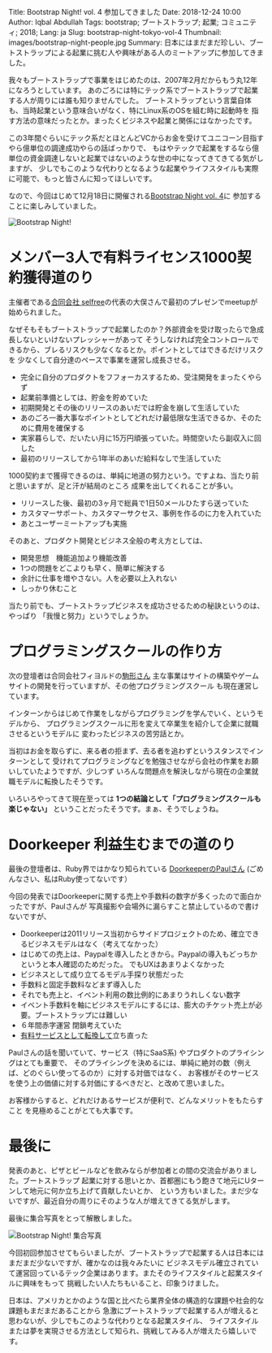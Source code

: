 Title: Bootstrap Night! vol. 4 参加してきました
Date: 2018-12-24 10:00
Author: Iqbal Abdullah
Tags: bootstrap; ブートストラップ; 起業; コミュニティ; 2018;
Lang: ja
Slug: bootstrap-night-tokyo-vol-4
Thumbnail: images/bootstrap-night-people.jpg
Summary: 日本にはまだまだ珍しい、ブートストラップによる起業に挑む人や興味がある人のミートアップに参加してきました。

我々もブートストラップで事業をはじめたのは、2007年2月だからもう丸12年になろうとしています。
あのごろには特にテック系でブートストラップで起業する人が周りには誰も知りませんでした。
ブートストラップという言葉自体も、当時起業という意味合いがなく、特にLinux系のOSを組む時に起動時を
指す方法の意味だったとか。まったくビジネスや起業と関係にはなかったです。

この3年間ぐらいにテック系だとほとんどVCからお金を受けてユニコーン目指すやら億単位の調達成功やらの話ばっかりで、
もはやテックで起業をするなら億単位の資金調達しないと起業ではないのような世の中になってきてきてる気がしますが、
少しでもこのような代わりとなるような起業やライフスタイルも実際に可能で、もっと皆さんに知ってほしいです。

なので、今回はじめて12月18日に開催される[Bootstrap Night vol. 4](https://selfree.connpass.com/event/109628/)に
参加することに楽しみしていました。

![Bootstrap Night!]({filename}/images/bootstrap-night-20181222.jpg)

# メンバー3人で有料ライセンス1000契約獲得道のり

主催者である[合同会社
selfree](https://www.selfree.co.jp/about)の代表の大俣さんで最初のプレゼンでmeetupが始められました。

なぜそもそもブートストラップで起業したのか？外部資金を受け取ったらで急成長しないといけないプレッシャーがあって
そうしなければ完全コントロールできるから、ブレるリスクも少なくなるとか。ポイントとしてはできるだけリスクを
少なくして自分達のペースで事業を運営し成長させる。

- 完全に自分のプロダクトをフフォーカスするため、受注開発をまったくやらず
- 起業前準備としては、貯金を貯めていた
- 初期開発とその後のリリースのあいだでは貯金を崩して生活していた
- あのごろ一番大事なポイントとしてどれだけ最低限な生活できるか、そのために費用を確保する
- 実家暮らしで、だいたい月に15万円頑張っていた。時間空いたら副収入に回した
- 最初のリリースしてから1年半のあいだ給料なしで生活していた

1000契約まで獲得できるのは、単純に地道の努力という。ですよね、当たり前と思いますが、足と汗が結局のところ
成果を出してくれることが多い。

- リリースした後、最初の3ヶ月で総員で1日50メールひたすら送っていた
- カスタマーサポート、カスタマーサクセス、事例を作るのに力を入れていた
- あとユーザーミートアップも実施

そのあと、プロダクト開発とビジネス全般の考え方としては、

- 開発思想　機能追加より機能改善
- 1つの問題をどこよりも早く、簡単に解決する
- 余計に仕事を増やさない。人を必要以上入れない
- しっかり休むこと

当たり前でも、ブートストラップビジネスを成功させるための秘訣というのは、やっぱり
「我慢と努力」というでしょうか。

# プログラミングスクールの作り方

次の登壇者は合同会社フィヨルドの[駒形さん](http://docs.komagata.org/5583)
主な事業はサイトの構築やゲームサイトの開発を行っていますが、その他プログラミングスクール
も現在運営しています。

インターンからはじめて作業をしながらプログラミングを学んでいく、というモデルから、
プログラミングスクールに形を変えて卒業生を紹介して企業に就職させるというモデルに
変わったビジネスの苦労話とか。

当初はお金を取らずに、来る者の拒まず、去る者を追わずというスタンスでインターンとして
受けれてプログラミングなどを勉強させながら会社の作業をお願いしていたようですが、少しつず
いろんな問題点を解決しながら現在の企業就職モデルに転換したそうです。

いろいろやってきて現在至っては **1つの結論として「プログラミングスクールも楽じゃない」** 
ということだったそうです。まぁ、そうでしょうね。

# Doorkeeper 利益生むまでの道のり

最後の登壇者は、Ruby界ではかなり知られている
[DoorkeeperのPaulさん](https://twitter.com/pwim?lang=en) (ごめんなさい、私はRuby使ってないです）

今回の発表ではDoorkeeperに関する売上や手数料の数字が多くったので面白かったですが、Paulさんが
写真撮影や会場外に漏らすこと禁止しているので書けないですが、

- Doorkeeperは2011リリース当初からサイドプロジェクトのため、確立できるビジネスモデルはなく（考えてなかった）
- はじめての売上は、Paypalを導入したときから。Paypalの導入もどっちかというと本人確認のためだった。
でもUXはあまりよくなかった
- ビジネスとして成り立てるモデル手探り状態だった
- 手数料と固定手数料などまず導入した
- それでも売上と、イベント利用の数比例的にあまりうれしくない数字
- イベント手数料を軸にビジネスモデルにするには、膨大のチケット売上が必要。ブートストラップには難しい
- ６年間赤字運営 閉鎖考えていた
- [有料サービスとして転換して](https://www.doorkeeper.jp/news/2016/7/25/change-in-pricing)立ち直った

Paulさんの話を聞いていて、サービス（特にSaaS系) やプロダクトのプライシングはとても重要で、
そのプライシングを決めるには、単純に絶対の数（例えば、どのぐらい使ってるのか）に対する対価ではなく、
お客様がそのサービスを使う上の価値に対する対価にするべきだと、と改めて思いました。

お客様からすると、どれだけあるサービスが便利で、どんなメリットをもたらすこと
を見極めることがとても大事です。

# 最後に

発表のあと、ピザとビールなどを飲みならが参加者との間の交流会がありました。ブートストラップ
起業に対する思いとか、首都圏にもう飽きて地元にUターンして地元に何か立ち上げて貢献したいとか、
という方もいました。まだ少ないですが、最近自分の周りにそのような人が増えてきてる気がします。

最後に集合写真をとって解散しました。

![Bootstrap Night! 集合写真]({filename}/images/bootstrap-night-people.jpg)

今回初回参加させてもらいましたが、ブートストラップで起業する人は日本にはまだまだ少ないですが、確かなのは我々みたいに
ビジネスモデル確立されていて運営回っているテック企業はあります。またそのライフスタイルと起業スタイルに興味をもって
挑戦したい人たちもいること、印象うけました。

日本は、アメリカとかのような国と比べたら業界全体の構造的な課題や社会的な課題もまだまだあることから
急激にブートストラップで起業する人が増えると思わないが、少しでもこのような代わりとなる起業スタイル、
ライフスタイルまたは夢を実現させる方法として知られ、挑戦してみる人が増えたら嬉しいです。
